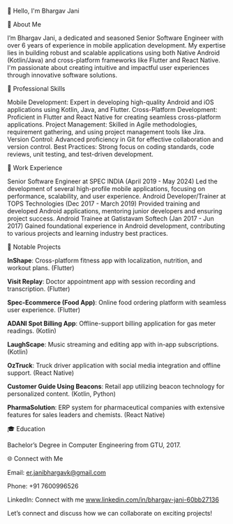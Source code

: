 👋 Hello, I'm Bhargav Jani
 

🌟 About Me

I’m Bhargav Jani, a dedicated and seasoned Senior Software Engineer with over 6 years of experience in mobile application development. My expertise lies in building robust and scalable applications using both Native Android (Kotlin/Java) and cross-platform frameworks like Flutter and React Native. I'm passionate about creating intuitive and impactful user experiences through innovative software solutions.

🚀 Professional Skills

Mobile Development: Expert in developing high-quality Android and iOS applications using Kotlin, Java, and Flutter.
Cross-Platform Development: Proficient in Flutter and React Native for creating seamless cross-platform applications.
Project Management: Skilled in Agile methodologies, requirement gathering, and using project management tools like Jira.
Version Control: Advanced proficiency in Git for effective collaboration and version control.
Best Practices: Strong focus on coding standards, code reviews, unit testing, and test-driven development.

💼 Work Experience

Senior Software Engineer at SPEC INDIA (April 2019 - May 2024)
Led the development of several high-profile mobile applications, focusing on performance, scalability, and user experience.
Android Developer/Trainer at TOPS Technologies (Dec 2017 - March 2019)
Provided training and developed Android applications, mentoring junior developers and ensuring project success.
Android Trainee at Gatistavam Softech (Jan 2017 - Jun 2017)
Gained foundational experience in Android development, contributing to various projects and learning industry best practices.

📱 Notable Projects

**InShape**: Cross-platform fitness app with localization, nutrition, and workout plans. (Flutter)

**Visit Replay**: Doctor appointment app with session recording and transcription. (Flutter)

**Spec-Ecommerce (Food App)**: Online food ordering platform with seamless user experience. (Flutter)

**ADANI Spot Billing App**: Offline-support billing application for gas meter readings. (Kotlin)

**LaughScape**: Music streaming and editing app with in-app subscriptions. (Kotlin)

**OzTruck**: Truck driver application with social media integration and offline support. (React Native)

**Customer Guide Using Beacons**: Retail app utilizing beacon technology for personalized content. (Kotlin, Python)

**PharmaSolution**: ERP system for pharmaceutical companies with extensive features for sales leaders and chemists. (React Native)


🎓 Education

Bachelor’s Degree in Computer Engineering from GTU, 2017.

🌐 Connect with Me

Email: er.janibhargavk@gmail.com

Phone: +91 7600996526

LinkedIn: Connect with me www.linkedin.com/in/bhargav-jani-60bb27136



Let’s connect and discuss how we can collaborate on exciting projects!
